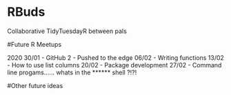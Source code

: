 # RBuds
Collaborative TidyTuesdayR between pals

#Future R Meetups

2020
30/01 - GitHub 2 - Pushed to the edge 
06/02 - Writing functions
13/02 - How to use list columns
20/02 - Package development
27/02 - Command line progams...... whats in the ****** shell ?!?!
    
    
#Other future ideas

